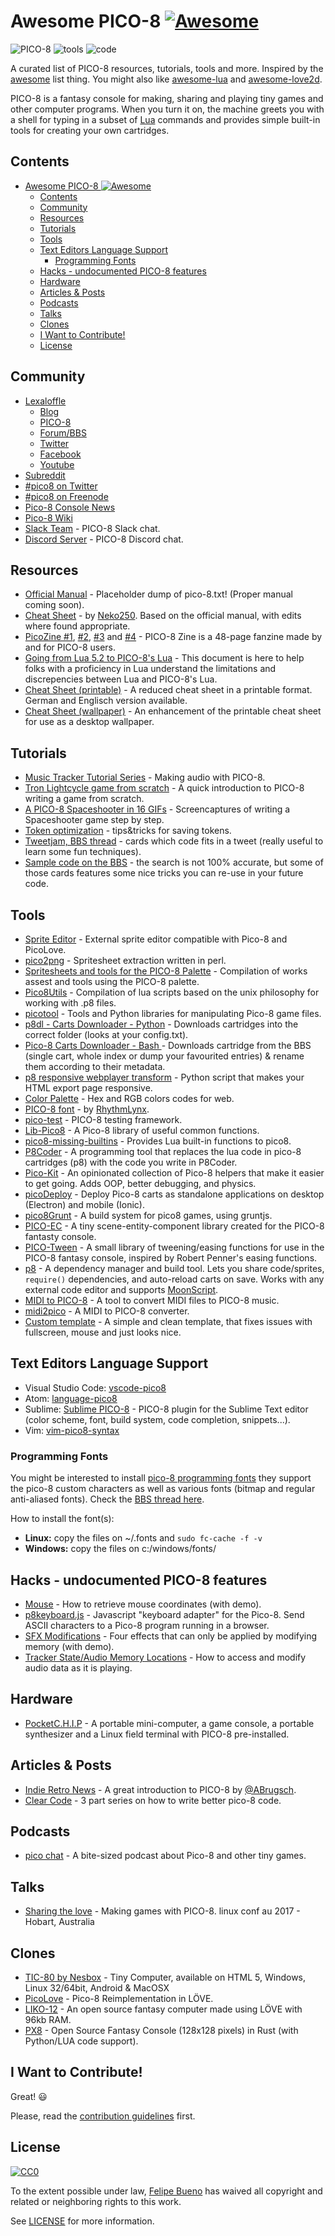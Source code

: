 # Awesome PICO-8 [![Awesome](https://awesome.re/badge.svg)](https://awesome.re)


![PICO-8](https://www.lexaloffle.com/gfx/p8_jelpi.gif)
![tools](https://www.lexaloffle.com/gfx/p8_tracker.gif)
![code](https://www.lexaloffle.com/gfx/p8_cast.gif)

 A curated list of PICO-8 resources, tutorials, tools and more. Inspired by the [awesome](https://github.com/sindresorhus/awesome) list thing. You might also like [awesome-lua](https://github.com/LewisJEllis/awesome-lua) and [awesome-love2d](https://github.com/JanWerder/awesome-love2d).

 PICO-8 is a fantasy console for making, sharing and playing tiny games and other computer programs. When you turn it on, the machine greets you with a shell for typing in a subset of [Lua](https://www.lua.org/) commands and provides simple built-in tools for creating your own cartridges.

## Contents

- [Awesome PICO-8 ![Awesome](https://awesome.re)](#awesome-pico-8-awesomehttpsawesomere)
  - [Contents](#contents)
  - [Community](#community)
  - [Resources](#resources)
  - [Tutorials](#tutorials)
  - [Tools](#tools)
  - [Text Editors Language Support](#text-editors-language-support)
    - [Programming Fonts](#programming-fonts)
  - [Hacks - undocumented PICO-8 features](#hacks---undocumented-pico-8-features)
  - [Hardware](#hardware)
  - [Articles & Posts](#articles--posts)
  - [Podcasts](#podcasts)
  - [Talks](#talks)
  - [Clones](#clones)
  - [I Want to Contribute!](#i-want-to-contribute)
  - [License](#license)

## Community

- [Lexaloffle](https://www.lexaloffle.com)
  - [Blog](https://www.lexaloffle.com/bbs/?uid=1)
  - [PICO-8](https://www.lexaloffle.com/pico-8.php)
  - [Forum/BBS](https://www.lexaloffle.com/bbs/?cat=7)
  - [Twitter](https://twitter.com/lexaloffle)
  - [Facebook](https://www.facebook.com/lexaloffle/)
  - [Youtube](https://www.youtube.com/user/lexaloffletv)
- [Subreddit](https://www.reddit.com/r/pico8/)
- [#pico8 on Twitter](https://www.twitter.com/#pico8)
- [#pico8 on Freenode](https://webchat.freenode.net/?randomnick=1&channels=#pico8&prompt=1)
- [Pico-8 Console News](https://twitter.com/pico8console)
- [Pico-8 Wiki](http://pico-8.wikia.com/wiki/Pico-8_Wikia)
- [Slack Team](https://slofile.com/slack/pico-8) - PICO-8 Slack chat.
- [Discord Server](https://discord.gg/EwQ86eq) - PICO-8 Discord chat.

## Resources

- [Official Manual](https://www.lexaloffle.com/pico-8.php?page=manual) - Placeholder dump of pico-8.txt! (Proper manual coming soon).
- [Cheat Sheet](https://neko250.github.io/pico8-api/) - by [Neko250](https://neko250.github.io). Based on the official manual, with edits where found appropriate.
- [PicoZine #1](https://sectordub.itch.io/pico-8-fanzine-1), [#2](https://sectordub.itch.io/pico-8-fanzine-2), [#3](https://sectordub.itch.io/pico-8-fanzine-3) and [#4](https://sectordub.itch.io/-pico-8-zine-4) - PICO-8 Zine is a 48-page fanzine made by and for PICO-8 users.
- [Going from Lua 5.2 to PICO-8's Lua](https://gist.github.com/josefnpat/bfe4aaa5bbb44f572cd0) - This document is here to help folks with a proficiency in Lua understand the limitations and discrepencies between Lua and PICO-8's Lua.
- [Cheat Sheet (printable)](https://ztiromoritz.github.io/pico-8-spick/) - A reduced cheat sheet in a printable format. German and Englisch version available.
- [Cheat Sheet (wallpaper)](https://www.lexaloffle.com/bbs/?tid=28207) - An enhancement of the printable cheat sheet for use as a desktop wallpaper.

## Tutorials

- [Music Tracker Tutorial Series](https://www.youtube.com/playlist?list=PLjZAika8vyZkyOjoCp0EbHeIFZ8MLlhvg) - Making audio with PICO-8.
- [Tron Lightcycle game from scratch](https://youtu.be/ZuaLuMhwcc8) - A quick introduction to PICO-8 writing a game from scratch.
- [A PICO-8 Spaceshooter in 16 GIFs](https://ztiromoritz.github.io/pico-8-shooter/) - Screencaptures of writing a Spaceshooter game step by step.  
- [Token optimization](https://github.com/seleb/PICO-8-Token-Optimizations) - tips&tricks for saving tokens. 
- [Tweetjam, BBS thread](https://www.lexaloffle.com/bbs/?tid=3726) - cards which code fits in a tweet (really useful to learn some fun techniques).
- [Sample code on the BBS](https://www.lexaloffle.com/bbs/?search=sample+code) - the search is not 100% accurate, but some of those cards features some nice tricks you can re-use in your future code.

## Tools

- [Sprite Editor](https://www.lexaloffle.com/bbs/?tid=2462) - External sprite editor compatible with Pico-8 and PicoLove.
- [pico2png](https://github.com/briacp/pico2png) - Spritesheet extraction written in perl.
- [Spritesheets and tools for the PICO-8 Palette](https://www.reddit.com/r/pico8/comments/3jhmni/spritesheets_and_tools_for_the_pico8_palette/) - Compilation of works assest and tools using the PICO-8 palette.
- [Pico8Utils](https://github.com/josefnpat/pico8utils) - Compilation of lua scripts based on the unix philosophy for working with .p8 files.
- [picotool](https://github.com/dansanderson/picotool) -  Tools and Python libraries for manipulating Pico-8 game files.
- [p8dl - Carts Downloader - Python](https://github.com/franciscod/p8dl) - Downloads cartridges into the correct folder (looks at your config.txt).
- [Pico-8 Carts Downloader - Bash ](https://github.com/kikookoubis/pico-8-carts-bash-downloader) - Downloads cartridge from the BBS (single cart, whole index or dump your favourited entries) & rename them according to their metadata.
- [p8 responsive webplayer transform](https://github.com/benwiley4000/pico8-responsive-webplayer-transform) - Python script that makes your HTML export page responsive.
- [Color Palette](https://www.romanzolotarev.com/pico-8-color-palette/) - Hex and RGB colors codes for web.
- [PICO-8 font](https://drive.google.com/file/d/0B97Um39fHXlcWUFRZlBqUndhbXM/view) - by [RhythmLynx](https://www.lexaloffle.com/bbs/?uid=11704).
- [pico-test](https://github.com/jozanza/pico-test) - PICO-8 testing framework.
- [Lib-Pico8](https://github.com/clowerweb/Lib-Pico8) - A Pico-8 library of useful common functions.
- [pico8-missing-builtins](https://github.com/adamscott/pico8-missing-builtins) - Provides Lua built-in functions to pico8.
- [P8Coder](https://github.com/movAX13h/P8Coder) - A programming tool that replaces the lua code in pico-8 cartridges (p8) with the code you write in P8Coder.
- [Pico-Kit](https://github.com/outkine/pico-kit) - An opinionated collection of Pico-8 helpers that make it easier to get going.  Adds OOP, better debugging, and physics.
- [picoDeploy](https://github.com/torch2424/picoDeploy) - Deploy Pico-8 carts as standalone applications on desktop (Electron) and mobile (Ionic). 
- [pico8Grunt](https://github.com/TeamNoComplyGames/pico8Grunt) - A build system for pico8 games, using gruntjs.
- [PICO-EC](https://github.com/JoebRogers/PICO-EC) - A tiny scene-entity-component library created for the PICO-8 fantasty console.
- [PICO-Tween](https://github.com/JoebRogers/PICO-Tween) - A small library of tweening/easing functions for use in the PICO-8 fantasy console, inspired by Robert Penner's easing functions.
- [p8](https://github.com/jozanza/p8) - A dependency manager and build tool. Lets you share code/sprites, `require()` dependencies, and auto-reload carts on save. Works with any external code editor and supports [MoonScript](https://moonscript.org/).
- [MIDI to PICO-8](https://github.com/andmatand/midi-to-pico8) - A tool to convert MIDI files to PICO-8 music.
- [midi2pico](https://github.com/gamax92/midi2pico) - A MIDI to PICO-8 converter.
- [Custom template](https://www.lexaloffle.com/bbs/?tid=31000) - A simple and clean template, that fixes issues with fullscreen, mouse and just looks nice.

## Text Editors Language Support

- Visual Studio Code: [vscode-pico8](https://github.com/nathanchere/vscode-pico8)
- Atom: [language-pico8](https://atom.io/packages/language-pico8)
- Sublime: [Sublime PICO-8](https://packagecontrol.io/packages/PICO-8) - PICO-8 plugin for the Sublime Text editor (color scheme, font, build system, code completion, snippets...).
- Vim: [vim-pico8-syntax](https://github.com/justinj/vim-pico8-syntax)

### Programming Fonts

You might be interested to install [pico-8 programming fonts](https://github.com/juanitogan/p8-programming-fonts) they support the pico-8 custom characters as well as various fonts (bitmap and regular anti-aliased fonts). Check the [BBS thread here](https://www.lexaloffle.com/bbs/?tid=28975).

How to install the font(s):

* **Linux:** copy the files on ~/.fonts and `sudo fc-cache -f -v`
* **Windows:** copy the files on c:/windows/fonts/

## Hacks - undocumented PICO-8 features

- [Mouse](https://www.lexaloffle.com/bbs/?tid=3549) - How to retrieve mouse coordinates (with demo).
- [p8keyboard.js](https://github.com/dppc/p8keyboard.js) - Javascript "keyboard adapter" for the Pico-8. Send ASCII characters to a Pico-8 program running in a browser.
- [SFX Modifications](https://www.lexaloffle.com/bbs/?tid=3561) - Four effects that can only be applied by modifying memory (with demo).
- [Tracker State/Audio Memory Locations](https://www.lexaloffle.com/bbs/?pid=10719#p10719) - How to access and modify audio data as it is playing.

## Hardware

- [PocketC.H.I.P](https://getchip.com/pages/pocketchip) - A portable mini-computer, a game console, a portable synthesizer and a Linux field terminal with PICO-8 pre-installed.

## Articles & Posts

- [Indie Retro News](https://www.indieretronews.com/2015/10/pico-8-8-bit-fantasy-console-from.html) - A great introduction to PICO-8 by [@ABrugsch](https://twitter.com/ABrugsch).
- [Clear Code](http://blog.jvscott.net/post/128051478244/clear-code) - 3 part series on how to write better pico-8 code.

## Podcasts

- [pico chat](http://pico.electrobureau.com/) - A bite-sized podcast about Pico-8 and other tiny games.

## Talks

- [Sharing the love](https://www.youtube.com/watch?v=AmMYWD2Zbso) - Making games with PICO-8. linux conf au 2017 - Hobart, Australia

## Clones
- [TIC-80 by Nesbox](https://nesbox.itch.io/tic) - Tiny Computer, available on HTML 5, Windows, Linux 32/64bit, Android & MacOSX         
- [PicoLove](https://github.com/gamax92/picolove) - Pico-8 Reimplementation in LÖVE.
- [LIKO-12](https://github.com/RamiLego4Game/LIKO-12) - An open source fantasy computer made using LÖVE with 96kb RAM.
- [PX8](https://github.com/Gigoteur/PX8) - Open Source Fantasy Console (128x128 pixels) in Rust (with Python/LUA code support).

## I Want to Contribute!

Great! :smiley:

Please, read the [contribution guidelines](CONTRIBUTING.md) first.

## License

[![CC0](https://i.creativecommons.org/p/zero/1.0/88x31.png)](https://creativecommons.org/publicdomain/zero/1.0/)

To the extent possible under law, [Felipe Bueno](https://twitter.com/felipebueno) has waived all copyright and related or neighboring rights to this work.

See [LICENSE](LICENSE) for more information.
